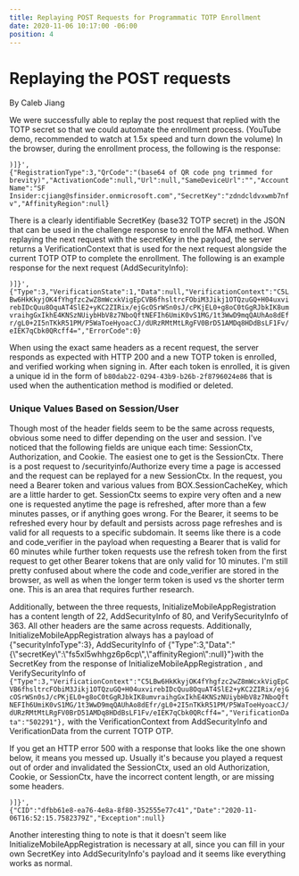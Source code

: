 ```yaml
---
title: Replaying POST Requests for Programmatic TOTP Enrollment
date: 2020-11-06 10:17:00 -06:00
position: 4
---
```


# Replaying the POST requests

By Caleb Jiang

We were successfully able to replay the post request that replied with the TOTP secret so that we could automate the enrollment process. (YouTube demo, recommended to watch at 1.5x speed and turn down the volume) In the browser, during the enrollment process, the following is the response:

`)]}',`\
`{"RegistrationType":3,"QrCode":"(base64 of QR code png trimmed for brevity)","ActivationCode":null,"Url":null,"SameDeviceUrl":"","AccountName":"SF Insider:cjiang@sfinsider.onmicrosoft.com","SecretKey":"zdndcldvxwmb7nfv","AffinityRegion":null}`

There is a clearly identifiable SecretKey (base32 TOTP secret) in the JSON that can be used in the challenge response to enroll the MFA method. When replaying the next request with the secretKey in the payload, the server returns a VerificationContext that is used for the next request alongside the current TOTP OTP to complete the enrollment. The following is an example response for the next request (AddSecurityInfo):

`)]}',`\
`{"Type":3,"VerificationState":1,"Data":null,"VerificationContext":"C5LBw6HkKkyjOK4fYhgfzc2wZ8mWcxkVigEpCVB6fhsltrcFObiM3Jikj1OTQzuGQ+H04uxvirebIDcQuu8OquAT4SlE2+yKC2ZIRix/ejGcOSrWSn0sJ/cPKjEL0+g8oC0tGgRJbkIK8umvraihgGxIkhE4KNSzNUiybHbV8z7NboQftNEFIh6UmiK0vS1MG/1t3WwD9mqQAUhAo8dEfr/gL0+2I5nTKkR51PM/P5WaToeHyoacCJ/dURzRMtMtLRgFV0BrD51AMDq8HDdBsLF1Fv/eIEK7qCbk0QRcff4=","ErrorCode":0}`

When using the exact same headers as a recent request, the server responds as expected with HTTP 200 and a new TOTP token is enrolled, and verified working when signing in. After each token is enrolled, it is given a unique id in the form of `b80dab22-0294-43b9-b26b-2f8796024e86` that is used when the authentication method is modified or deleted.

### Unique Values Based on Session/User

Though most of the header fields seem to be the same across requests, obvious some need to differ depending on the user and session. I've noticed that the following fields are unique each time: SessionCtx, Authorization, and Cookie. The easiest one to get is the SessionCtx. There is a post request to /securityinfo/Authorize every time a page is accessed and the request can be replayed for a new SessionCtx. In the request, you need a Bearer token and various values from BOX.SessionCacheKey, which are a little harder to get. SessionCtx seems to expire very often and a new one is requested anytime the page is refreshed, after more than a few minutes passes, or if anything goes wrong. For the Bearer, it seems to be refreshed every hour by default and persists across page refreshes and is valid for all requests to a specific subdomain. It seems like there is a code and code_verifier in the payload when requesting a Bearer that is valid for 60 minutes while further token requests use the refresh token from the first request to get other Bearer tokens that are only valid for 10 minutes. I'm still pretty confused about where the code and code_verifier are stored in the browser, as well as when the longer term token is used vs the shorter term one. This is an area that requires further research.

Additionally, between the three requests, InitializeMobileAppRegistration has a content length of 22, AddSecurityInfo of 80, and VerifySecurityInfo of 363. All other headers are the same across requests. Additionally, InitializeMobileAppRegistration always has a payload of {"securityInfoType":3}, AddSecurityInfo of {"Type":3,"Data":"{\\"secretKey\\":\\"fs5xl5whhgz6p6cp\\",\\"affinityRegion\\":null}"}with the SecretKey from the response of InitializeMobileAppRegistration , and VerifySecurityInfo of `{"Type":3,"VerificationContext":"C5LBw6HkKkyjOK4fYhgfzc2wZ8mWcxkVigEpCVB6fhsltrcFObiM3Jikj1OTQzuGQ+H04uxvirebIDcQuu8OquAT4SlE2+yKC2ZIRix/ejGcOSrWSn0sJ/cPKjEL0+g8oC0tGgRJbkIK8umvraihgGxIkhE4KNSzNUiybHbV8z7NboQftNEFIh6UmiK0vS1MG/1t3WwD9mqQAUhAo8dEfr/gL0+2I5nTKkR51PM/P5WaToeHyoacCJ/dURzRMtMtLRgFV0BrD51AMDq8HDdBsLF1Fv/eIEK7qCbk0QRcff4=","VerificationData":"502291"},` with the VerificationContext from AddSecurityInfo and VerificationData from the current TOTP OTP.

If you get an HTTP error 500 with a response that looks like the one shown below, it means you messed up. Usually it's because you played a request out of order and invalidated the SessionCtx, used an old Authorization, Cookie, or SessionCtx, have the incorrect content length, or are missing some headers.

`)]}',`\
`{"CID":"dfbb61e8-ea76-4e8a-8f80-352555e77c41","Date":"2020-11-06T16:52:15.7582379Z","Exception":null}`

Another interesting thing to note is that it doesn't seem like InitializeMobileAppRegistration is necessary at all, since you can fill in your own SecretKey into AddSecurityInfo's payload and it seems like everything works as normal.